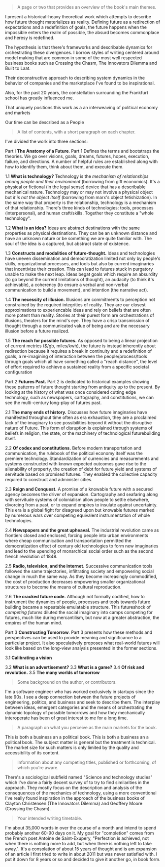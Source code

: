 > A page or two that provides an overview of the book's main themes.

I present a historical-heavy theoretical work which attempts to describe how future thought materializes as reality. Defining  future as a redirection of expectations and a redefinition of goals, the future happens when the impossible enters the realm of possible, the absurd becomes commonplace and heresy is redefined.

The hypothesis is that there's frameworks and describable dynamics for orchestrating these divergences. I borrow styles of writing centered around model making that are common in some of the most well respected business books such as Crossing the Chasm, The Innovators Dilemma and Built to Laat.

Their deconstructive approach to describing system dynamics in the behavior of companies and the marketplace I've found to be inspirational.

Also, for the past 20 years, the constellation surrounding the Frankfurt school has greatly influenced me.

That uniquely positions this work as a an interweaving of political economy and markets

 Our time can be described as a People 


> A list of contents, with a short paragraph on each chapter. 

I've divided the work into three sections:

Part I **The Anatomy of a Future**. Part 1 Defines the terms and bootstraps the theories. We go over visions, goals, dreams, futures, hopes, execution, failure, and directions.  A number of helpful rules are established along with how to identify them, think about them, and execute them.

1.1 **What is technology?** Technology is the *mechanism of relationships among people and their environment* (borrowing from gift economics).  It's a physical or fictional (in the legal sense) device that has a describable mechanical nature. Technology may or may not involve a physical object but *it is not the object itself* (borrowing from marx's object fetishization). In the same way that property is the relationship, technology is a mechanism of that relationship. There's three kinds of technologies: tools, processes (interpersonal), and human craft/skills. Together they constitute a "whole technology".

1.2 **What is an idea?** Ideas are abstract destinations with the same properties as physical destinations. They can be an unknown distance and have an unknown nature or be something we are quite familiar with. The soul of the idea is a captured, but abstract state of existence.

1.3 **Constructs and modalities of future-thought.** Ideas and technologies have uneven dissemination and democratization limited not only by people's skills, organizational processes, and tools but also by current imaginaries that incentivize their creation. This can lead to futures stuck in purgatory unable to make the next leap. Ideas begat goals which require an absurdity (to go beyond the current limitations of thought), an audacity (to think it's achievable), a coherency (to ensure a verbal and non-verbal communication to build a movement), and intention (the narrative act).

1.4 **The necessity of illusion.** Illusions are commitments to perception not constrained by the required integrities of reality. They are our closest approximations to experiencable ideas and rely on beliefs that are often more potent than reality.  Stories at their purest form are orchestrations of illusions, theaters for the mind's eye. They have a crisp transmission of thought through a communicated value of being and are the necessary illusion before a future realized.

1.5 **The reach for possible futures.** As opposed to being a linear projection of current metrics ($/gb, miles/kwh), the future is instead inherently about redirection because it requires a break in continuity and a redefinition of goals, a re-imagining of interaction between the people/process/tools through goals which all have something called a "reach distance", the level of effort required to achieve a sustained reality from a specific societal configuration

Part 2 **Futures Past.** Part 2 is dedicated to historical examples showing these patterns of future thought starting from antiquity up to the present. By looking at the history of what was once considered cutting edge technology, such as newspapers, cartography, and constitutions, we can see the multi-century long-play of futures past.

2.1 **The many ends of history.** Discusses how future imaginaries have manifested throughout time often as era exhaustion, they are a proclaimed lack of the imaginary to see possibilities beyond it without the disruptive nature of Future. This form of disruption is explained through systems of beliefs in religion, the state, or the machinery of technological futurebuilding itself.

2.2 **Of codex and constitutions.** Before modern transportation and communication, the rulebook of the political economy itself was the premiere technology. Standardization of currencies and measurements and systems constructed with known expected outcomes gave rise to the alienability of property, the creation of debt for future yield and systems of servitude based on promised futures. They enabled the collective capacity required to construct and administer cities.

2.3 **Reign and Conquest.** A promise of a knowable future with a secured agency becomes the driver of expansion. Cartography and seafaring along with servitude systems of colonialism allow people to settle elsewhere, divorcing from a past, or to expand empires to insulate against uncertainty. This era is a global fight for disagreed upon but knowable futures marked by numerous wars over competing equivalent instrumentation of whole technologies.

2.4 **Newspapers and the great upheaval.** The industrial revolution came as frontiers closed and enclosed, forcing people into urban environments where cheap communication and transportation permitted the democratization effect of century old technologies to form new imaginaries and lead to the upending of monarchical social order such as the second french revolution of 1848.

2.5 **Radio, television, and the internet.** Successive communication tools followed the same trajectories, infiltrating society and empowering social change in much the same way. As they become increasingly commodified, the cost of production decreases empowering smaller organizational structures to become the means of cultural reproduction.

2.6 **The cracked future code.** Although not formally codified, how to instrument the dynamics of people, processes and tools towards future building became a repeatable emulatable structure. This futureshock of *competing futures* diluted the social imaginary into camps competing for futures, much like during mercantilism, but now at a greater abstraction, the empires of the human mind.

Part 3 **Constructing Tomorrow**. Part 3 presents how these methods and perspectives can be used to provide meaning and significance to a particular project. It also speculatively proposes what real-world futures will look like based on the long-view analysis presented in the former sections.

3.1 **Calibrating a vision** 

3.2 **What is an advertisement?**
3.3 **What is a game?**
3.4 **Of risk and revolution.**
3.5 **The many worlds of tomorrow**

> Some background on the author, or contributors.
 
I'm a software engineer who has worked exclusively in startups since the late 90s. I see a deep connection between the future projects of engineering,  politics, and business and seek to describe them. The interplay between ideas, emergent categories and the means of orchestrating the dynamic topology of possible tomorrows and how they mechanically interoperate has been of great interest to me for a long time.

> A paragraph on what you perceive as the main markets for the book.

This is both a business an a political book. This is both a business an a political book. The subject matter is general but the treatment is technical. The market size for such matters is only limited by the quality and accessibility of its content.


> Information about any competing titles, published or forthcoming, of which you're aware.

There's a sociological subfield named "Science and technology studies" which I've done a fairly decent survey of to try to find similarities in the approach. They mostly focus on the description and analysis of the consequences of the mechanics of technology, using a more conventional 
I've really found inspiration in the approach of the business books of Clayton Christensen (The Innovators Dilemma) and Geoffery Moore (Crossing the Chasm). 


> Your intended writing timetable.

I'm about 35,000 words in over the course of a month and intend to spend probably another 60-90 days on it. My goal for "completion" comes from the French poet Antoine de Saint-Exupery, "Perfection is achieved, not when there is nothing more to add, but when there is nothing left to take away.". It's a consolation of about 15 years of thought and is am expansion of an article I first tried to write in about 2011 but was never satisfied with.
I put it down for 8 years or so and decided to give it another go, in book form.

